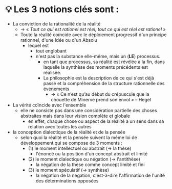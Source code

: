# 💡 Les 3 notions clés sont :

- La conviction de la rationalité de la réalité
  - → « *Tout ce qui est rationel est réel; tout ce qui est réel est rationel* » 
  - Toute la réalité coïncide avec le déploiement progressif d'un principe rationnel, d'une Idée ou d'un Absolu
    - lequel est
      - tout englobant
      - n'est pas la substance elle-même, mais un (__LE__) processus.
        - en tant que processus, sa réalité est révélée à la fin, dans laquelle la synthèse des moments précédents est réalisée.
        - La philosophie est la description de ce qui s'est déjà passé et la compréhension de la structure rationnelle des événements
          - → « Ce n’est qu’au début du crépuscule que la chouette de Minerve prend son envol » – Hegel     
- La vérité coïncide avec l'ensemble
  - elle ne consiste pas dans une considération partielle des choses abstraites mais dans leur vision complète et globale  
    - en effet, chaque chose ou aspect de la réalité a un sens dans sa relation avec toutes les autres
- la conception dialectique de la réalité et de la pensée
  - selon quoi la réalité et la pensée suivent la même loi de développement qui se compose de 3 moments :
    - (1) le moment intellectuel ou abstrait (→ la thèse)
      - l'énoncé ou la position d'un concept abstrait et limité 
    - (2) le moment dialectique ou négation (→ l'antithèse)
      - la négation de la thèse comme concept limité et fini
    - (3) le moment spéculatif (→ synthèse)
      - la négation de la négation, c'est-à-dire l'affirmation de l'unité des déterminations opposées
